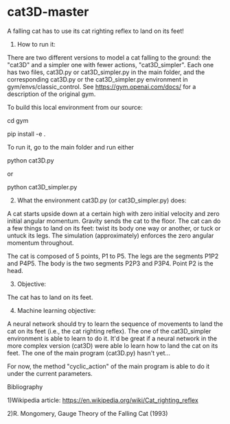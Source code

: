 # cat3D-master
A falling cat has to use its cat righting reflex to land on its feet! 

1) How to run it:

There are two different versions to model a cat falling to the ground: the "cat3D" and a simpler one with fewer actions, "cat3D_simpler". Each one has two files, cat3D.py or cat3D_simpler.py in the main folder, and the corresponding cat3D.py or the cat3D_simpler.py environment in gym/envs/classic_control. See  https://gym.openai.com/docs/ for a description of the original gym. 

To build this local environment from our source:

cd gym

pip install -e .

To run it, go to the main folder and run either

python cat3D.py

or

python cat3D_simpler.py

2) What the environment cat3D.py (or cat3D_simpler.py) does:

A cat starts upside down at a certain high with zero initial velocity and zero initial angular momentum. Gravity sends the cat to the floor. The cat can do a few things to land on its feet: twist its body one way or another, or tuck or untuck its legs. The simulation (approximately) enforces the zero angular momentum throughout.

The cat is composed of 5 points, P1 to P5. The legs are the segments P1P2 and P4P5. The body is the two segments P2P3 and P3P4. Point P2 is the head.

3) Objective:

The cat has to land on its feet.

4) Machine learning objective:

A neural network should try to learn the sequence of movements to land the cat on its feet (i.e., the cat righting reflex). The one of the cat3D_simpler environment is able to learn to do it. 
It'd be great if a neural network in the more complex version (cat3D) were able lo learn how to land the cat on its feet. The one of the main program (cat3D.py) hasn't yet...

For now, the method "cyclic_action" of the main program is able to do it under the current parameters.

Bibliography

1)Wikipedia article: https://en.wikipedia.org/wiki/Cat_righting_reflex

2)R. Mongomery, Gauge Theory of the Falling Cat (1993) 
